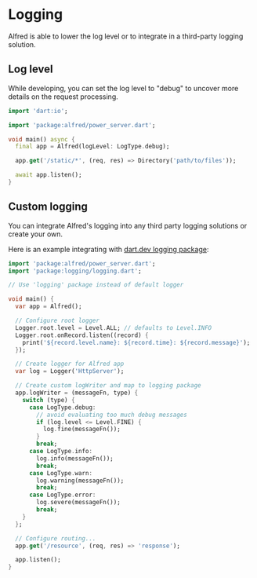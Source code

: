 # Logging

Alfred is able to lower the log level or to integrate in a third-party
logging solution.

## Log level

While developing, you can set the log level to "debug" to uncover
more details on the request processing.

```dart
import 'dart:io';

import 'package:alfred/power_server.dart';

void main() async {
  final app = Alfred(logLevel: LogType.debug);

  app.get('/static/*', (req, res) => Directory('path/to/files'));

  await app.listen();
}
```


## Custom logging

You can integrate Alfred's logging into any third party logging
solutions or create your own.

Here is an example integrating with [dart.dev logging package](https://pub.dev/packages/logging):

```dart
import 'package:alfred/power_server.dart';
import 'package:logging/logging.dart';

// Use 'logging' package instead of default logger

void main() {
  var app = Alfred();

  // Configure root logger
  Logger.root.level = Level.ALL; // defaults to Level.INFO
  Logger.root.onRecord.listen((record) {
    print('${record.level.name}: ${record.time}: ${record.message}');
  });

  // Create logger for Alfred app
  var log = Logger('HttpServer');

  // Create custom logWriter and map to logging package
  app.logWriter = (messageFn, type) {
    switch (type) {
      case LogType.debug:
        // avoid evaluating too much debug messages
        if (log.level <= Level.FINE) {
          log.fine(messageFn());
        }
        break;
      case LogType.info:
        log.info(messageFn());
        break;
      case LogType.warn:
        log.warning(messageFn());
        break;
      case LogType.error:
        log.severe(messageFn());
        break;
    }
  };

  // Configure routing...
  app.get('/resource', (req, res) => 'response');

  app.listen();
}
```